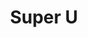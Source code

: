 ---
title: "Super U"
url: /valdahon/super-u-rue-du-marechal-de-lattre-de-tassigny/
shop: supermarché
---